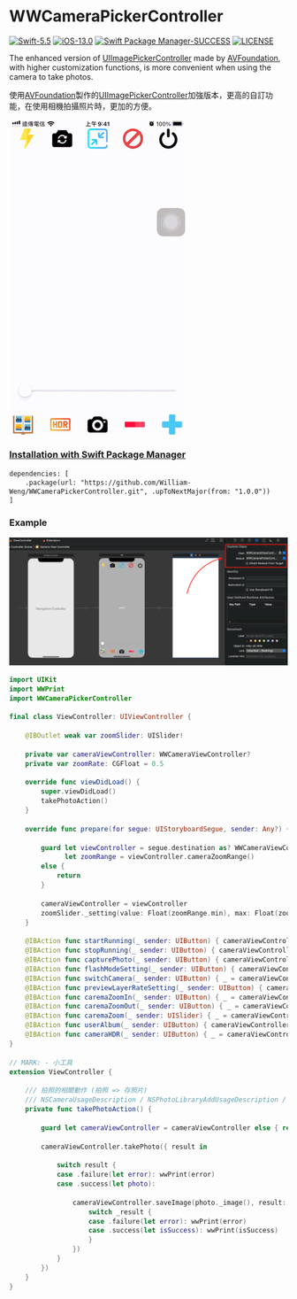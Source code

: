 # WWCameraPickerController
[![Swift-5.5](https://img.shields.io/badge/Swift-5.5-orange.svg?style=flat)](https://developer.apple.com/swift/) [![iOS-13.0](https://img.shields.io/badge/iOS-13.0-pink.svg?style=flat)](https://developer.apple.com/swift/) [![Swift Package Manager-SUCCESS](https://img.shields.io/badge/Swift_Package_Manager-SUCCESS-blue.svg?style=flat)](https://developer.apple.com/swift/) [![LICENSE](https://img.shields.io/badge/LICENSE-MIT-yellow.svg?style=flat)](https://developer.apple.com/swift/)

The enhanced version of [UIImagePickerController](https://medium.com/彼得潘的試煉-勇者的-100-道-swift-ios-app-謎題/77-搭配-uiimagepickercontroller-選照片-ed2b2423b7a9) made by [AVFoundation](https://www.appcoda.com.tw/avfoundation-camera-app/), with higher customization functions, is more convenient when using the camera to take photos.

使用[AVFoundation](https://www.appcoda.com.tw/avfoundation-camera-app/)製作的[UIImagePickerController](https://medium.com/彼得潘的試煉-勇者的-100-道-swift-ios-app-謎題/77-搭配-uiimagepickercontroller-選照片-ed2b2423b7a9)加強版本，更高的自訂功能，在使用相機拍攝照片時，更加的方便。

![](./Example.gif)

### [Installation with Swift Package Manager](https://medium.com/彼得潘的-swift-ios-app-開發問題解答集/使用-spm-安裝第三方套件-xcode-11-新功能-2c4ffcf85b4b)
```
dependencies: [
    .package(url: "https://github.com/William-Weng/WWCameraPickerController.git", .upToNextMajor(from: "1.0.0"))
]
```

### Example
![](./IBDesignable.png)

```swift
import UIKit
import WWPrint
import WWCameraPickerController

final class ViewController: UIViewController {
    
    @IBOutlet weak var zoomSlider: UISlider!
    
    private var cameraViewController: WWCameraViewController?
    private var zoomRate: CGFloat = 0.5
    
    override func viewDidLoad() {
        super.viewDidLoad()
        takePhotoAction()
    }
    
    override func prepare(for segue: UIStoryboardSegue, sender: Any?) {
        
        guard let viewController = segue.destination as? WWCameraViewController,
              let zoomRange = viewController.cameraZoomRange()
        else {
            return
        }
        
        cameraViewController = viewController
        zoomSlider._setting(value: Float(zoomRange.min), max: Float(zoomRange.max), min: Float(zoomRange.min), isContinuous: true)
    }
    
    @IBAction func startRunning(_ sender: UIButton) { cameraViewController?.startRunning() }
    @IBAction func stopRunning(_ sender: UIButton) { cameraViewController?.stopRunning() }
    @IBAction func capturePhoto(_ sender: UIButton) { cameraViewController?.capturePhoto() }
    @IBAction func flashModeSetting(_ sender: UIButton) { cameraViewController?.flashModeSetting(.on) }
    @IBAction func switchCamera(_ sender: UIButton) { _ = cameraViewController?.switchCamera() }
    @IBAction func previewLayerRateSetting(_ sender: UIButton) { cameraViewController?.previewLayerRateSetting(sessionPreset: .photo, videoGravity: .resizeAspect) }
    @IBAction func caremaZoomIn(_ sender: UIButton) { _ = cameraViewController?.cameraZoomIn(with: 0.5) }
    @IBAction func caremaZoomOut(_ sender: UIButton) { _ = cameraViewController?.cameraZoomOut(with: 0.5) }
    @IBAction func caremaZoom(_ sender: UISlider) { _ = cameraViewController?.cameraZoom(with: 0.5, factor: CGFloat(sender.value)) }
    @IBAction func userAlbum(_ sender: UIButton) { cameraViewController?.album() }
    @IBAction func cameraHDR(_ sender: UIButton) { _ = cameraViewController?.cameraHDR(isEnable: false) }
}

// MARK: - 小工具
extension ViewController {
    
    /// 拍照的相關動作 (拍照 => 存照片)
    /// NSCameraUsageDescription / NSPhotoLibraryAddUsageDescription / NSPhotoLibraryUsageDescription
    private func takePhotoAction() {
        
        guard let cameraViewController = cameraViewController else { return }
        
        cameraViewController.takePhoto({ result in
            
            switch result {
            case .failure(let error): wwPrint(error)
            case .success(let photo):
                
                cameraViewController.saveImage(photo._image(), result: { _result in
                    switch _result {
                    case .failure(let error): wwPrint(error)
                    case .success(let isSuccess): wwPrint(isSuccess)
                    }
                })
            }
        })
    }
}
```
